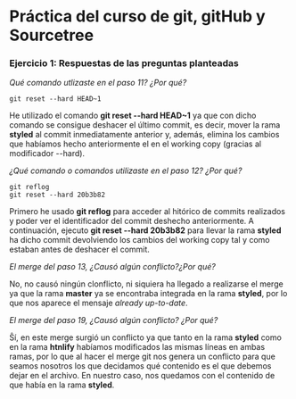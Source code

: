 # Práctica del curso de git, gitHub y Sourcetree
### Ejercicio 1: Respuestas de las preguntas planteadas

*Qué comando utlizaste en el paso 11? ¿Por qué?*

```
git reset --hard HEAD~1
```
He utilizado el comando **git reset --hard HEAD~1** ya que con dicho 
comando se consigue deshacer el último commit, es decir, mover la rama 
**styled** al commit inmediatamente anterior y, además, elimina los 
cambios que habíamos hecho anteriormente el en el working copy 
(gracias al modificador --hard).


*¿Qué comando o comandos utilizaste en el paso 12? ¿Por qué?*

```
git reflog
git reset --hard 20b3b82
```
Primero he usado **git reflog** para acceder al hitórico de commits 
realizados y poder ver el identificador del commit deshecho 
anteriormente. A continuación, ejecuto **git reset --hard 20b3b82** 
para llevar la rama **styled** ha dicho commit devolviendo los cambios 
del working copy tal y como estaban antes de deshacer el commit.

*El merge del paso 13, ¿Causó algún conflicto?¿Por qué?*

No, no causó ningún clonflicto, ni siquiera ha llegado a realizarse el 
merge ya que la rama **master** ya se encontraba integrada en la rama 
**styled**, por lo que nos aparece el mensaje *already up-to-date*.

*El merge del paso 19, ¿Causó algún conflicto? ¿Por qué?*

Ŝí, en este merge surgió un conflicto ya que tanto en la rama 
**styled** como en la rama **htnlify** habíamos modificados las mismas 
líneas en ambas ramas, por lo que al hacer el merge git nos genera un 
conflicto para que seamos nosotros los que decidamos qué contenido es 
el que debemos dejar en el archivo. En nuestro caso, nos quedamos con 
el contenido de que había en la rama **styled**.


